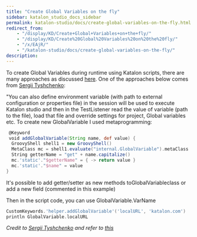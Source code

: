 ```yaml
---
title: "Create Global Variables on the fly" 
sidebar: katalon_studio_docs_sidebar
permalink: katalon-studio/docs/create-global-variables-on-the-fly.html 
redirect_from:
    - "/display/KD/Create+Global+Variables+on+the+fly/"
    - "/display/KD/Create%20Global%20Variables%20on%20the%20fly/"
    - "/x/EAjR/"
    - "/katalon-studio/docs/create-global-variables-on-the-fly/"
description: 
---
```

To create Global Variables during runtime using Katalon scripts, there are many approaches as discussed [here](https://forum.katalon.com/discussion/6822/how-to-define-global-variables-within-scripts-ie-on-the-fly). One of the approaches below comes from [Sergii Tyshchenko](https://forum.katalon.com/profile/4921/Sergii%20Tyshchenko):

"You can also define environment variable (with path to external configuration or properties file) in the session will be used to execute Katalon studio and then in the TestListener read the value of variable (path to the file), load that file and override settings for project, Global variables etc. To create new GlobalVariable I used metaprogramming:

```groovy
 @Keyword
 void addGlobalVariable(String name, def value) {
  GroovyShell shell1 = new GroovyShell()
  MetaClass mc = shell1.evaluate("internal.GlobalVariable").metaClass
  String getterName = "get" + name.capitalize()
  mc.'static'."$getterName" = { -> return value }
  mc.'static'."$name" = value
}
```

It's possible to add getter/setter as new methods toGlobalVariableclass or add a new field (commented in this example)

Then in the script code, you can use GlobalVariable.VarName

```groovy
CustomKeywords.'helper.addGlobalVariable'('localURL', 'katalon.com')
println GlobalVariable.localURL
```

_Credit to [Sergii Tyshchenko](https://forum.katalon.com/discussion/4586/how-to-pass-user-defined-parameters-from-command-line#Comment_16979) and refer to [this](https://stackoverflow.com/questions/1612569/how-do-i-undo-meta-class-changes-after-executing-groovyshell)_